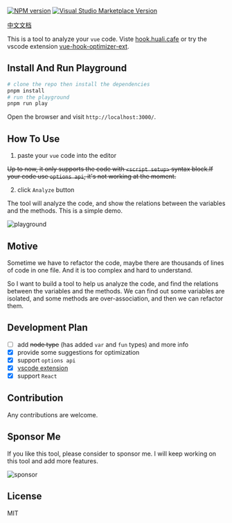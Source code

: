 [![NPM version](https://img.shields.io/npm/v/vue-hook-optimizer?color=a1b858&label=)](https://www.npmjs.com/package/vue-hook-optimizer)
<a href="https://marketplace.visualstudio.com/items?itemName=zcf0508.vue-hook-optimizer-ext" target="__blank"><img src="https://img.shields.io/visual-studio-marketplace/v/zcf0508.vue-hook-optimizer-ext.svg?color=eee&amp;label=VS%20Code%20Marketplace&logo=visual-studio-code" alt="Visual Studio Marketplace Version" /></a>

[中文文档](./README_cn.md)

This is a tool to analyze your `vue` code. Viste [hook.huali.cafe](https://hook.huali.cafe) or try the vscode extension [vue-hook-optimizer-ext](https://marketplace.visualstudio.com/items?itemName=zcf0508.vue-hook-optimizer-ext).

## Install And Run Playground

```bash
# clone the repo then install the dependencies
pnpm install
# run the playground
pnpm run play
```

Open the browser and visit `http://localhost:3000/`.


## How To Use

1. paste your `vue` code into the editor

~~Up to now, it only supports the code with `<script setup>` syntax block.If your code use `options api`, it's not working at the moment.~~

2. click `Analyze` button

The tool will analyze the code, and show the relations between the variables and the methods. This is a simple demo.

![playground](./images/playground1.png)

## Motive

Sometime we have to refactor the code, maybe there are thousands of lines of code in one file. And it is too complex and hard to understand.

So I want to build a tool to help us analyze the code, and find the relations between the variables and the methods. We can find out some variables are isolated, and some methods are over-association, and then we can refactor them.

## Development Plan

- [ ] add ~~node type~~ (has added `var` and `fun` types) and more info
- [x] provide some suggestions for optimization
- [x] support `options api`
- [x] [vscode extension](./packages/vscode)
- [x] support `React`

## Contribution

Any contributions are welcome. 

## Sponsor Me

If you like this tool, please consider to sponsor me. I will keep working on this tool and add more features.

![sponsor](./images/sponsor.png)

## License

MIT
